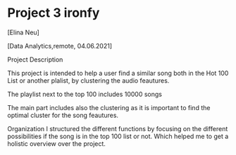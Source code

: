 # Project 3 ironfy

[Elina Neu]

[Data Analytics,remote, 04.06.2021]

Project Description

This project is intended to help a user find a similar song both in the Hot 100 List or another plalist, by clustering the audio feautures.

The playlist next to the top 100 includes 10000 songs

The main part includes also the clustering as it is important to find the optimal cluster for the song feautures.

Organization
I structured the different functions by focusing on the different possibilities if the song is in the top 100 list or not.
Which helped me to get a holistic overview over the project.
